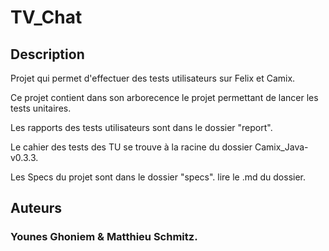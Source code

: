 # TV_Chat

## Description

Projet qui permet d'effectuer des tests utilisateurs sur Felix et Camix.

Ce projet contient dans son arborecence le projet permettant de lancer les tests unitaires.

Les rapports des tests utilisateurs sont dans le dossier "report".

Le cahier des tests des TU se trouve à la racine du dossier Camix_Java-v0.3.3.

Les Specs du projet sont dans le dossier "specs". lire le .md du dossier.

## Auteurs
### Younes Ghoniem & Matthieu Schmitz.
